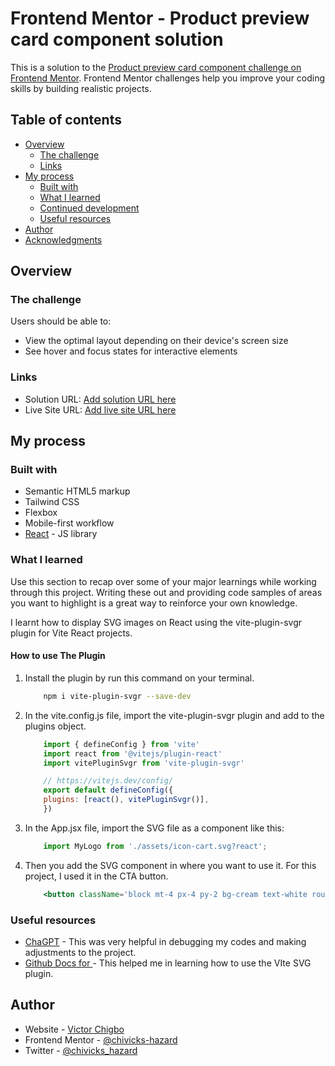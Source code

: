 # Frontend Mentor - Product preview card component solution

This is a solution to the [Product preview card component challenge on Frontend Mentor](https://www.frontendmentor.io/challenges/product-preview-card-component-GO7UmttRfa). Frontend Mentor challenges help you improve your coding skills by building realistic projects. 

## Table of contents

- [Overview](#overview)
  - [The challenge](#the-challenge)
  - [Links](#links)
- [My process](#my-process)
  - [Built with](#built-with)
  - [What I learned](#what-i-learned)
  - [Continued development](#continued-development)
  - [Useful resources](#useful-resources)
- [Author](#author)
- [Acknowledgments](#acknowledgments)


## Overview

### The challenge

Users should be able to:

- View the optimal layout depending on their device's screen size
- See hover and focus states for interactive elements

### Links

- Solution URL: [Add solution URL here](https://your-solution-url.com)
- Live Site URL: [Add live site URL here](https://your-live-site-url.com)

## My process

### Built with

- Semantic HTML5 markup
- Tailwind CSS
- Flexbox
- Mobile-first workflow
- [React](https://reactjs.org/) - JS library

### What I learned

Use this section to recap over some of your major learnings while working through this project. Writing these out and providing code samples of areas you want to highlight is a great way to reinforce your own knowledge.

I learnt how to display SVG images on React using the vite-plugin-svgr plugin for Vite React projects.

#### How to use The Plugin 
1. Install the plugin by run this command on your terminal.
    ```sh
        npm i vite-plugin-svgr --save-dev
    ```

2. In the vite.config.js file, import the vite-plugin-svgr plugin and add to the plugins object.
    ```js
        import { defineConfig } from 'vite'
        import react from '@vitejs/plugin-react'
        import vitePluginSvgr from 'vite-plugin-svgr'

        // https://vitejs.dev/config/
        export default defineConfig({
        plugins: [react(), vitePluginSvgr()],
        })
    ```
3. In the App.jsx file, import the SVG file as a component like this:
    ```js
        import MyLogo from './assets/icon-cart.svg?react';
    ```
4. Then you add the SVG component in where you want to use it. For this project, I used it in the CTA button.
    ```jsx
        <button className='block mt-4 px-4 py-2 bg-cream text-white rounded-lg text-center hover:bg-green-950'><MyLogo className="inline mb-1 mr-2" /> Add To Cart</button>
    ```



### Useful resources

- [ChaGPT](https://chat.openai.com) - This  was very helpful in debugging my codes and making adjustments to the project.
- [Github Docs for ](https://github.com/pd4d10/vite-plugin-svgr) - This helped me in learning how to use the VIte SVG plugin.

## Author

- Website - [Victor Chigbo](https://chivickshazard.vercel.app)
- Frontend Mentor - [@chivicks-hazard](https://www.frontendmentor.io/profile/yourusername)
- Twitter - [@chivicks_hazard](https://www.twitter.com/chivicks_hazard)